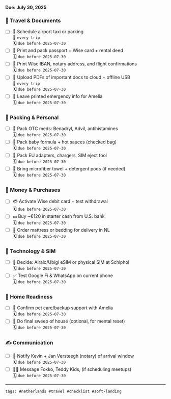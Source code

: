 
**Due: July 30, 2025**

### 🧾 Travel & Documents
- [ ] 📅 Schedule airport taxi or parking  
  🔁 `every trip`  
  🗓️ `due before 2025-07-30`
- [ ] 🛂 Print and pack passport + Wise card + rental deed  
  🗓️ `due before 2025-07-30`
- [ ] 📄 Print Wise IBAN, notary address, and flight confirmations  
  🗓️ `due before 2025-07-30`
- [ ] 📁 Upload PDFs of important docs to cloud + offline USB  
  🔁 `every trip`  
  🗓️ `due before 2025-07-30`
- [ ] 📝 Leave printed emergency info for Amelia  
  🗓️ `due before 2025-07-30`

### 💊 Packing & Personal
- [ ] 💊 Pack OTC meds: Benadryl, Advil, antihistamines  
  🗓️ `due before 2025-07-30`
- [ ] 👶 Pack baby formula + hot sauces (checked bag)  
  🗓️ `due before 2025-07-30`
- [ ] 🔌 Pack EU adapters, chargers, SIM eject tool  
  🗓️ `due before 2025-07-30`
- [ ] 🧺 Bring microfiber towel + detergent pods (if needed)  
  🗓️ `due before 2025-07-30`

### 🧳 Money & Purchases
- [ ] 💳 Activate Wise debit card + test withdrawal  
  🗓️ `due before 2025-07-30`
- [ ] 💶 Buy ~€120 in starter cash from U.S. bank  
  🗓️ `due before 2025-07-30`
- [ ] 🛒 Order mattress or bedding for delivery in NL  
  🗓️ `due before 2025-07-30`

### 📱 Technology & SIM
- [ ] 📲 Decide: Airalo/Ubigi eSIM or physical SIM at Schiphol  
  🗓️ `due before 2025-07-30`
- [ ] ✅ Test Google Fi & WhatsApp on current phone  
  🗓️ `due before 2025-07-30`

### 🐾 Home Readiness
- [ ] 🐶 Confirm pet care/backup support with Amelia  
  🗓️ `due before 2025-07-30`
- [ ] 🧹 Do final sweep of house (optional, for mental reset)  
  🗓️ `due before 2025-07-30`

### ✍️ Communication
- [ ] 📩 Notify Kevin + Jan Versteegh (notary) of arrival window  
  🗓️ `due before 2025-07-30`
- [ ] 🧑‍⚕️ Message Fokko, Teddy Kids,  (if scheduling meetups)  
  🗓️ `due before 2025-07-30`

---

`tags: #netherlands #travel #checklist #soft-landing`
